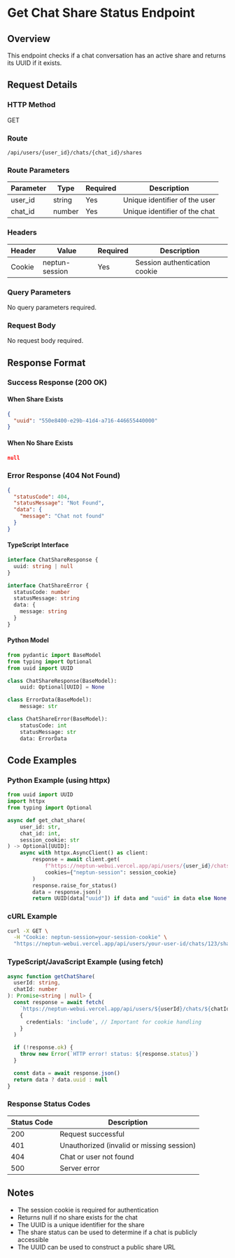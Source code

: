 # Get Chat Share Status Endpoint

## Overview

This endpoint checks if a chat conversation has an active share and returns its UUID if it exists.

## Request Details

### HTTP Method

GET

### Route

`/api/users/{user_id}/chats/{chat_id}/shares`

### Route Parameters

| Parameter | Type   | Required | Description                   |
| --------- | ------ | -------- | ----------------------------- |
| user_id   | string | Yes      | Unique identifier of the user |
| chat_id   | number | Yes      | Unique identifier of the chat |

### Headers

| Header | Value          | Required | Description                   |
| ------ | -------------- | -------- | ----------------------------- |
| Cookie | neptun-session | Yes      | Session authentication cookie |

### Query Parameters

No query parameters required.

### Request Body

No request body required.

## Response Format

### Success Response (200 OK)

#### When Share Exists

```json
{
  "uuid": "550e8400-e29b-41d4-a716-446655440000"
}
```

#### When No Share Exists

```json
null
```

### Error Response (404 Not Found)

```json
{
  "statusCode": 404,
  "statusMessage": "Not Found",
  "data": {
    "message": "Chat not found"
  }
}
```

#### TypeScript Interface

```typescript
interface ChatShareResponse {
  uuid: string | null
}

interface ChatShareError {
  statusCode: number
  statusMessage: string
  data: {
    message: string
  }
}
```

#### Python Model

```python
from pydantic import BaseModel
from typing import Optional
from uuid import UUID

class ChatShareResponse(BaseModel):
    uuid: Optional[UUID] = None

class ErrorData(BaseModel):
    message: str

class ChatShareError(BaseModel):
    statusCode: int
    statusMessage: str
    data: ErrorData
```

## Code Examples

### Python Example (using httpx)

```python
from uuid import UUID
import httpx
from typing import Optional

async def get_chat_share(
    user_id: str,
    chat_id: int,
    session_cookie: str
) -> Optional[UUID]:
    async with httpx.AsyncClient() as client:
        response = await client.get(
            f"https://neptun-webui.vercel.app/api/users/{user_id}/chats/{chat_id}/shares",
            cookies={"neptun-session": session_cookie}
        )
        response.raise_for_status()
        data = response.json()
        return UUID(data["uuid"]) if data and "uuid" in data else None
```

### cURL Example

```bash
curl -X GET \
  -H "Cookie: neptun-session=your-session-cookie" \
  "https://neptun-webui.vercel.app/api/users/your-user-id/chats/123/shares"
```

### TypeScript/JavaScript Example (using fetch)

```typescript
async function getChatShare(
  userId: string,
  chatId: number
): Promise<string | null> {
  const response = await fetch(
    `https://neptun-webui.vercel.app/api/users/${userId}/chats/${chatId}/shares`,
    {
      credentials: 'include', // Important for cookie handling
    }
  )

  if (!response.ok) {
    throw new Error(`HTTP error! status: ${response.status}`)
  }

  const data = await response.json()
  return data ? data.uuid : null
}
```

### Response Status Codes

| Status Code | Description                               |
| ----------- | ----------------------------------------- |
| 200         | Request successful                        |
| 401         | Unauthorized (invalid or missing session) |
| 404         | Chat or user not found                    |
| 500         | Server error                              |

## Notes

- The session cookie is required for authentication
- Returns null if no share exists for the chat
- The UUID is a unique identifier for the share
- The share status can be used to determine if a chat is publicly accessible
- The UUID can be used to construct a public share URL
